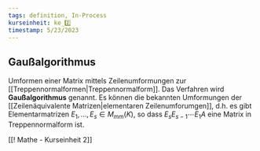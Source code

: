 ```yaml
---
tags: definition, In-Process
kurseinheit: ke_2️⃣
timestamp: 5/23/2023
---
```



## Gaußalgorithmus
Umformen einer Matrix mittels Zeilenumformungen zur [[Treppennormalformen|Treppennormalform]]. Das Verfahren wird **Gaußalgorithmus** genannt. Es können die bekannten Umformungen der [[Zeilenäquivalente Matrizen|elementaren Zeilenumforumgen]], d.h. es gibt Elementarmatrizen $E_{1}, ..., E_{s} \in M_{mm}\mathbb(K)$, so dass $E_{s}E_{s-1} \dotsb E_{1}A$  eine Matrix in Treppennormalform ist.



[[! Mathe - Kurseinheit 2]]